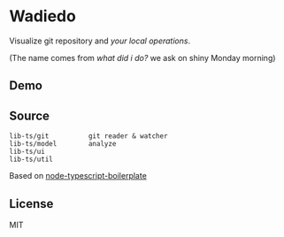 # Wadiedo

Visualize git repository and *your local operations*.

(The name comes from *what did i do?* we ask on shiny Monday morning)

## Demo

## Source

```
lib-ts/git          git reader & watcher
lib-ts/model        analyze
lib-ts/ui
lib-ts/util

```

Based on [node-typescript-boilerplate](https://github.com/jokester/node-typescript-boilerplate.git)


## License

MIT
